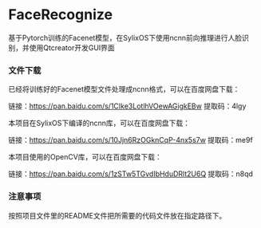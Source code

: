# FaceRecognize

基于Pytorch训练的Facenet模型，在SylixOS下使用ncnn前向推理进行人脸识别，并使用Qtcreator开发GUI界面



### 文件下载

已经将训练好的Facenet模型文件处理成ncnn格式，可以在百度网盘下载：

链接：https://pan.baidu.com/s/1CIke3LotlhVOewAGigkEBw 
提取码：4lgy

 本项目在SylixOS下编译的ncnn库，可以在百度网盘下载：

链接：https://pan.baidu.com/s/10Jjn6RzOGknCqP-4nx5s7w 
提取码：me9f

本项目使用的OpenCV库，可以在百度网盘下载：

链接：https://pan.baidu.com/s/1zSTw5TGvdIbHduDRlt2U6Q 
提取码：n8qd



### 注意事项

按照项目文件里的README文件把所需要的代码文件放在指定路径下。
